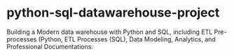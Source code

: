 # python-sql-datawarehouse-project
Building a Modern data warehouse with Python and SQL, including ETL Pre-processes (Python, ETL Processes (SQL), Data Modeling, Analytics, and Professional Documentations.
